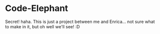 # Code-Elephant
Secret! haha. This is just a project between me and Enrica... not sure what to make in it, but oh well we'll see! :D
